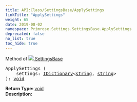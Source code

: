 ```yaml
---
title: API:Class/SettingsBase/ApplySettings
linkTitle: "ApplySettings"
weight: 65
date: 2019-08-02
namespace: Primrose.Settings.SettingsBase.ApplySettings
deprecated: false
no_list: true
toc_hide: true
---
```

Method of <a href="/docs/api-reference/Class/SettingsBase"><img src="/icons/silk/cog.png"/>&nbsp;SettingsBase</a>
<pre class="method-declaration">
ApplySettings (
    settings: <a class="type" href="/docs/api-reference/System/IDictionary">IDictionary</a><<a class="type" href="/docs/api-reference/System/string">string</a>, <a class="type" href="/docs/api-reference/System/string">string</a>>
): <a class="type" href="/docs/api-reference/System/void">void</a></pre>
<b>Return Type: </b>
<a class="type" href="/docs/api-reference/System/void">void</a>
<br/>
<b>Description: </b>